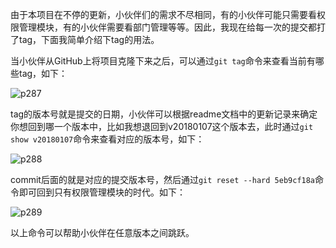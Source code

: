 由于本项目在不停的更新，小伙伴们的需求不尽相同，有的小伙伴可能只需要看权限管理模块，有的小伙伴需要看部门管理等等。因此，我现在给每一次的提交都打了tag，下面我简单介绍下tag的用法。  

当小伙伴从GitHub上将项目克隆下来之后，可以通过```git tag```命令来查看当前有哪些tag，如下：  

![p287](https://raw.githubusercontent.com/wiki/lenve/vhr/doc/p287.png)  

tag的版本号就是提交的日期，小伙伴可以根据readme文档中的更新记录来确定你想回到哪一个版本中，比如我想退回到v20180107这个版本去，此时通过```git show v20180107```命令来查看对应的版本号，如下：  

![p288](https://raw.githubusercontent.com/wiki/lenve/vhr/doc/p288.png)  

commit后面的就是对应的提交版本号，然后通过```git reset --hard 5eb9cf18a```命令即可回到只有权限管理模块的时代。如下：  

![p289](https://raw.githubusercontent.com/wiki/lenve/vhr/doc/p289.png)  

以上命令可以帮助小伙伴在任意版本之间跳跃。  